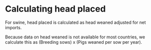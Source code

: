 # Calculating head placed

For swine, head placed is calculated as head weaned adjusted for net imports.

Because data on head weaned is not available for most countries, we calculate this as (Breeding sows) x (Pigs weaned per sow per year).

